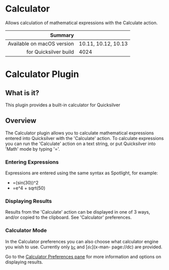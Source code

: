 # Calculator

Allows calculation of mathematical expressions with the Calculate action.

 Summary                    | &nbsp; 
---------------------------:|:--------------------
 Available on macOS version | 10.11, 10.12, 10.13
      for Quicksilver build | 4024


# Calculator Plugin

## What is it?

This plugin provides a built-in calculator for Quicksilver

## Overview

The Calculator plugin allows you to calculate mathematical expressions entered
into Quicksilver with the 'Calculate' action. To calculate expressions you can
run the 'Calculate' action on a text string, or put Quicksilver into 'Math'
mode by typing '='.

### Entering Expressions

Expressions are entered using the same syntax as Spotlight, for example:

  * =(sin(30))^2
  * =e^4 + sqrt(50)

### Displaying Results

Results from the 'Calculate' action can be displayed in one of 3 ways, and/or
copied to the clipboard. See 'Calculator' preferences.

### Calculator Mode

In the Calculator preferences you can also choose what calculator engine you
wish to use. Currently only [`bc`](x-man-page://bc) and [`dc`](x-man-
page://dc) are provided.

Go to the [Calculator Preferences pane](qs://preferences#CalculatorPrefPane)
for more information and options on displaying results.